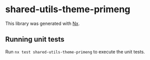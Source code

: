 # shared-utils-theme-primeng

This library was generated with [Nx](https://nx.dev).

## Running unit tests

Run `nx test shared-utils-theme-primeng` to execute the unit tests.

